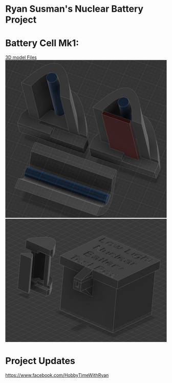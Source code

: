 # Ryan Susman's Nuclear Battery Project 

# Battery Cell Mk1:  
[3D model Files](https://www.thingiverse.com/thing:5049156)  
![](https://github.com/darkmatter2222/Nuclear-Battery/blob/main/physical_design/images/mk1_alt_view.jpg)  
![!mk1](https://github.com/darkmatter2222/Nuclear-Battery/blob/main/physical_design/images/mk1.jpg)  


# Project Updates  
https://www.facebook.com/HobbyTimeWithRyan
